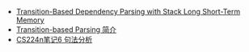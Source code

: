 * [Transition-Based Dependency Parsing with Stack Long Short-Term Memory](https://aryamccarthy.github.io/dyer2015transition/)
* [Transition-based Parsing 简介](https://blog.csdn.net/u014422406/article/details/53954823)
* [CS224n笔记6 句法分析](http://www.hankcs.com/nlp/cs224n-dependency-parsing.html)
